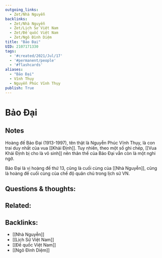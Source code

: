 ```yaml
---
outgoing_links:
  - Zet/Nhà Nguyễn
backlinks:
  - Zet/Nhà Nguyễn
  - Zet/Lịch Sử Việt Nam
  - Zet/Đế quốc Việt Nam
  - Zet/Ngô Đình Diệm
title: "Bảo Đại"
UID: 2107171330
tags:
  - '#created/2021/Jul/17'
  - '#permanent/people'
  - '#flashcards'
aliases: 
  - "Bảo Đại"
  - Vĩnh Thụy
  - Nguyễn Phúc Vĩnh Thụy
publish: True
---
```


# Bảo Đại


## Notes
Hoàng đế Bảo Đại (1913-1997), tên thật là Nguyễn Phúc Vĩnh Thụy, là con trai duy nhất của vua [[Khải Định]]. Tuy nhiên, theo một số ghi chép, [[Vua Khải Định bị cho là vô sinh]] nên thân thế của Bảo Đại vẫn còn là một nghi ngờ.

Bảo Đại là vị hoàng đế thứ 13, cũng là cuối cùng của [[Nhà Nguyễn]], cũng là hoàng đế cuối cùng của chế độ quân chủ trong lịch sử VN.

## Questions & thoughts:

## Related:


## Backlinks:
- [[Nhà Nguyễn]]
- [[Lịch Sử Việt Nam]]
- [[Đế quốc Việt Nam]]
- [[Ngô Đình Diệm]]
